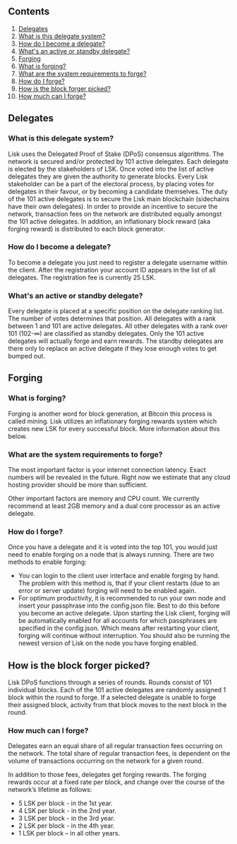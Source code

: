 ## Contents
1. [Delegates](#delegates)
  1. [What is this delegate system?](#dWhat)
  2. [How do I become a delegate?](#dHow)
  3. [What's an active or standby delegate?](#standbyActive)
2. [Forging](#forging)
  1. [What is forging?](#fWhat)
  2. [What are the system requirements to forge?](#fSystemReq)
  3. [How do I forge?](#fHow)
  4. [How is the block forger picked?](#hForger)
  5. [How much can I forge?](#fMuch)

## <a name="delegates"></a>Delegates

### <a name="dWhat"></a>What is this delegate system?
Lisk uses the Delegated Proof of Stake (DPoS) consensus algorithms.  The network is secured and/or protected by 101 active delegates.  Each delegate is elected by the stakeholders of LSK.  Once voted into the list of active delegates they are given the authority to generate blocks.  Every Lisk stakeholder can be a part of the electoral process, by placing votes for delegates in their favour, or by becoming a candidate themselves.
The duty of the 101 active delegates is to secure the Lisk main blockchain (sidechains have their own delegates). In order to provide an incentive to secure the network, transaction fees on the network are distributed equally amongst the 101 active delegates. In addition, an inflationary block reward (aka forging reward) is distributed to each block generator.

### <a name="dHow"></a>How do I become a delegate?
To become a delegate you just need to register a delegate username within the client. After the registration your account ID appears in the list of all delegates. The registration fee is currently 25 LSK.

### <a name="standbyActive"></a>What's an active or standby delegate?
Every delegate is placed at a specific position on the delegate ranking list. The number of votes determines that position. All delegates with a rank between 1 and 101 are active delegates. All other delegates with a rank over 101 (102-∞) are classified as standby delegates.  Only the 101 active delegates will actually forge and earn rewards.  The standby delegates are there only to replace an active delegate if they lose enough votes to get bumped out.

## <a name="forging"></a>Forging

### <a name="fWhat"></a>What is forging?
Forging is another word for block generation, at Bitcoin this process is called mining.  Lisk utilizes an inflationary forging rewards system which creates new LSK for every successful block.  More information about this below.

### <a name="fSystemReq"></a>What are the system requirements to forge?
The most important factor is your internet connection latency. Exact numbers will be revealed in the future. Right now we estimate that any cloud hosting provider should be more than sufficient.

Other important factors are memory and CPU count.  We currently recommend at least 2GB memory and a dual core processor as an active delegate.

### <a name="fHow"></a>How do I forge?
Once you have a delegate and it is voted into the top 101, you would just need to enable forging on a node that is always running.  There are two methods to enable forging:
* You can login to the client user interface and enable forging by hand. The problem with this method is, that if your client restarts (due to an error or server update) forging will need to be enabled again.
* For optimum productivity, it is recommended to run your own node and insert your passphrase into the config.json file. Best to do this before you become an active delegate. Upon starting the Lisk client, forging will be automatically enabled for all accounts for which passphrases are specified in the config.json. Which means after restarting your client, forging will continue without interruption.
You should also be running the newest version of Lisk on the node you have forging enabled.

## <a name="hForger"></a>How is the block forger picked?
Lisk DPoS functions through a series of rounds. Rounds consist of 101 individual blocks. Each of the 101 active delegates are randomly assigned 1 block within the round to forge. If a selected delegate is unable to forge their assigned block, activity from that block moves to the next block in the round.

### <a name="fMuch"></a>How much can I forge?
Delegates earn an equal share of all regular transaction fees occurring on the network.  The total share of regular transaction fees, is dependent on the volume of transactions occurring on the network for a given round.

In addition to those fees, delegates get forging rewards.  The forging rewards occur at a fixed rate per block, and change over the course of the network’s lifetime as follows:
* 5 LSK per block - in the 1st year.
* 4 LSK per block - in the 2nd year.
* 3 LSK per block - in the 3rd year.
* 2 LSK per block - in the 4th year.
* 1 LSK per block – in all other years.